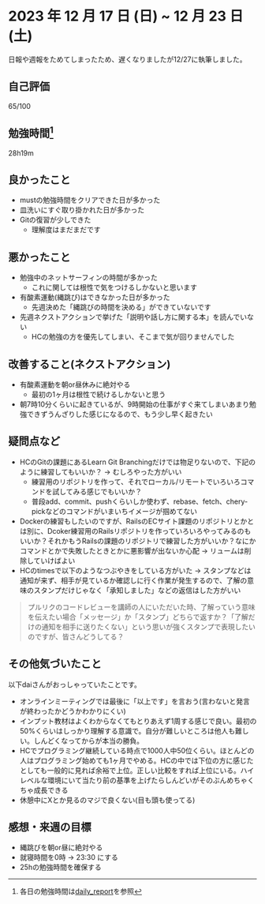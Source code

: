 # 2023 年 12 月 17 日 (日) ~ 12 月 23 日 (土)
日報や週報をためてしまったため、遅くなりましたが12/27に執筆しました。

## 自己評価
65/100
 
## 勉強時間[^1]
28h19m
[^1]: 各日の勉強時間は[daily_report](https://github.com/yokoyamamn/daily_report)を参照


## 良かったこと
- mustの勉強時間をクリアできた日が多かった
- 皿洗いにすぐ取り掛かれた日が多かった
- Gitの復習が少しできた
  - 理解度はまだまだです

## 悪かったこと
- 勉強中のネットサーフィンの時間が多かった
  - これに関しては根性で気をつけるしかないと思います
- 有酸素運動(縄跳び)はできなかった日が多かった
  - 先週決めた「縄跳びの時間を決める」ができていないです
- 先週ネクストアクションで挙げた「説明や話し方に関する本」を読んでいない
  - HCの勉強の方を優先してしまい、そこまで気が回りませんでした

## 改善すること(ネクストアクション)
- 有酸素運動を朝or昼休みに絶対やる
  - 最初の1ヶ月は根性で続けるしかないと思う
- 朝7時10分くらいに起きているが、9時開始の仕事がすぐ来てしまいあまり勉強できずうんざりした感じになるので、もう少し早く起きたい

## 疑問点など
- HCのGitの課題にあるLearn Git Branchingだけでは物足りないので、下記のように練習してもいいか？ -> むしろやった方がいい
  - 練習用のリポジトリを作って、それでローカル/リモートでいろいろコマンドを試してみる感じでもいいか？
  - 普段add、commit、pushくらいしか使わず、rebase、fetch、chery-pickなどのコマンドがいまいちイメージが掴めてない
- Dockerの練習もしたいのですが、RailsのECサイト課題のリポジトリとかとは別に、Dcoker練習用のRailsリポジトリを作っていろいろやってみるのもいいか？それかもうRailsの課題のリポジトリで練習した方がいいか？なにかコマンドとかで失敗したときとかに悪影響が出ないか心配 -> リュームは削除していけばよい
- HCのtimesで以下のようなつぶやきをしている方がいた -> スタンプなどは通知が来ず、相手が見ているか確認しに行く作業が発生するので、了解の意味のスタンプだけじゃなく「承知しました」などの返信はした方がいい
> プルリクのコードレビューを講師の人にいただいた時、了解っていう意味を伝えたい場合「メッセージ」か「スタンプ」どちらで返すか？「了解だけの通知を相手に送りたくない」という思いが強くスタンプで表現したいのですが、皆さんどうしてる？

## その他気づいたこと
以下daiさんがおっしゃっていたことです。
- オンラインミーティングでは最後に「以上です」を言おう(言わないと発言が終わったかどうかわかりにくい)
- インプット教材はよくわからなくてもとりあえず1周する感じで良い。最初の50%くらいはしっかり理解する意識で。自分が難しいところは他人も難しい。しんどくなってからが本当の勝負。
- HCでプログラミング継続している時点で1000人中50位くらい。ほとんどの人はプログラミング始めても1ヶ月でやめる。HCの中では下位の方に感じたとしても一般的に見れば余裕で上位。正しい比較をすれば上位にいる。ハイレベルな環境にいて当たり前の基準を上げたらしんどいがそのぶんめちゃくちゃ成長できる
- 休憩中にXとか見るのマジで良くない(目も頭も使ってる)

## 感想・来週の目標
- 縄跳びを朝or昼に絶対やる
- 就寝時間を0時 -> 23:30 にする
- 25hの勉強時間を確保する
